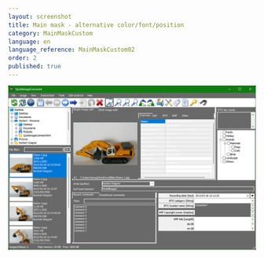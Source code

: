 ```yaml
---
layout: screenshot
title: Main mask - alternative color/font/position
category: MainMaskCustom
language: en
language_reference: MainMaskCustom02
order: 2
published: true
---
```

<img src="https://raw.githubusercontent.com/QuickImageComment/QuickImageComment/main/UserManual/images/English-prg/FormQuickImageComment-grau.png">
